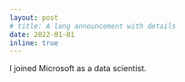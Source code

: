 ```yaml
---
layout: post
# title: A long announcement with details
date: 2022-01-01
inline: true
---
```


I joined Microsoft as a data scientist.